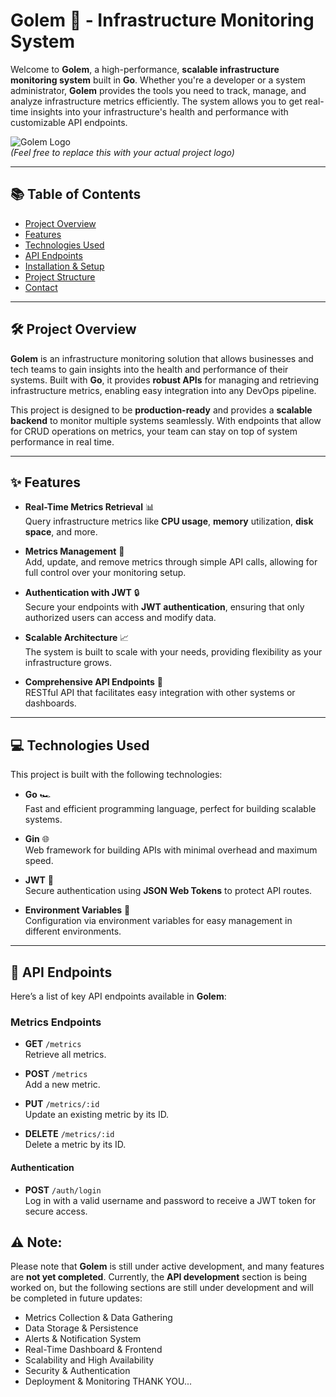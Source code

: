 # Golem 🚀 - Infrastructure Monitoring System

Welcome to **Golem**, a high-performance, **scalable infrastructure monitoring system** built in **Go**. Whether you're a developer or a system administrator, **Golem** provides the tools you need to track, manage, and analyze infrastructure metrics efficiently. The system allows you to get real-time insights into your infrastructure's health and performance with customizable API endpoints.

![Golem Logo](https://seeklogo.com/images/G/golem-logo-6EEFFA6C16-seeklogo.com.png)  
*(Feel free to replace this with your actual project logo)*

---

## 📚 Table of Contents

- [Project Overview](#project-overview)
- [Features](#features)
- [Technologies Used](#technologies-used)
- [API Endpoints](#api-endpoints)
- [Installation & Setup](#installation--setup)
- [Project Structure](#project-structure)
- [Contact](#contact)

---

## 🛠️ Project Overview

**Golem** is an infrastructure monitoring solution that allows businesses and tech teams to gain insights into the health and performance of their systems. Built with **Go**, it provides **robust APIs** for managing and retrieving infrastructure metrics, enabling easy integration into any DevOps pipeline.

This project is designed to be **production-ready** and provides a **scalable backend** to monitor multiple systems seamlessly. With endpoints that allow for CRUD operations on metrics, your team can stay on top of system performance in real time.

---

## ✨ Features

- **Real-Time Metrics Retrieval** 📊  
  Query infrastructure metrics like **CPU usage**, **memory** utilization, **disk space**, and more.
  
- **Metrics Management** 🔧  
  Add, update, and remove metrics through simple API calls, allowing for full control over your monitoring setup.

- **Authentication with JWT** 🔒  
  Secure your endpoints with **JWT authentication**, ensuring that only authorized users can access and modify data.

- **Scalable Architecture** 📈  
  The system is built to scale with your needs, providing flexibility as your infrastructure grows.

- **Comprehensive API Endpoints** 📡  
  RESTful API that facilitates easy integration with other systems or dashboards.

---

## 💻 Technologies Used

This project is built with the following technologies:

- **Go** 🏎️  
  Fast and efficient programming language, perfect for building scalable systems.
  
- **Gin** 🌐  
  Web framework for building APIs with minimal overhead and maximum speed.
  
- **JWT** 🔐  
  Secure authentication using **JSON Web Tokens** to protect API routes.

- **Environment Variables** 🌱  
  Configuration via environment variables for easy management in different environments.

---

## 🚀 API Endpoints

Here’s a list of key API endpoints available in **Golem**:

### Metrics Endpoints

- **GET** `/metrics`  
  Retrieve all metrics.

- **POST** `/metrics`  
  Add a new metric.

- **PUT** `/metrics/:id`  
  Update an existing metric by its ID.

- **DELETE** `/metrics/:id`  
  Delete a metric by its ID.

#### Authentication

- **POST** `/auth/login`  
  Log in with a valid username and password to receive a JWT token for secure access.





## ⚠️ **Note**: 

Please note that **Golem** is still under active development, and many features are **not yet completed**. Currently, the **API development** section is being worked on, but the following sections are still under development and will be completed in future updates:

- Metrics Collection & Data Gathering
- Data Storage & Persistence
- Alerts & Notification System
- Real-Time Dashboard & Frontend
- Scalability and High Availability
- Security & Authentication
- Deployment & Monitoring
THANK YOU...
